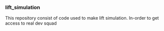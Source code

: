 ### lift_simulation
This repository consist of code used to make lift simulation. 
In-order to get access to real dev squad
